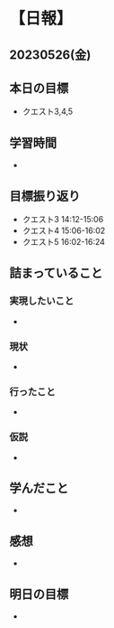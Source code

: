 # 【日報】
## 20230526(金)
## 本日の目標
- クエスト3,4,5

## 学習時間
- 

## 目標振り返り
- クエスト3 14:12-15:06
- クエスト4 15:06-16:02
- クエスト5 16:02-16:24


## 詰まっていること
### 実現したいこと 
- 
### 現状
- 
### 行ったこと 
- 
### 仮説
- 

## 学んだこと
- 

## 感想
- 

## 明日の目標
- 


